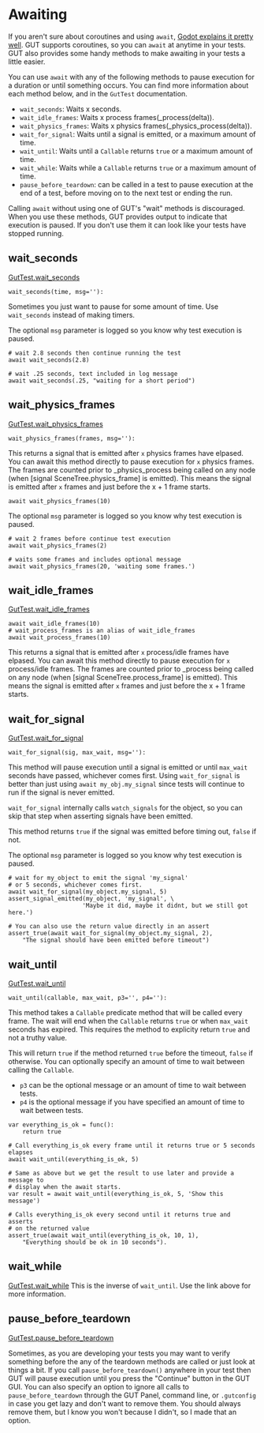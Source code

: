 # Awaiting
If you aren't sure about coroutines and using `await`, [Godot explains it pretty well](https://docs.godotengine.org/en/stable/tutorials/scripting/gdscript/gdscript_basics.html#awaiting-signals-or-coroutines).  GUT supports coroutines, so you can `await` at anytime in your tests.  GUT also provides some handy methods to make awaiting in your tests a little easier.

You can use `await` with any of the following methods to pause execution for a duration or until something occurs.  You can find more information about each method below, and in the `GutTest` documentation.
 * `wait_seconds`:  Waits x seconds.
 * `wait_idle_frames`:  Waits x process frames(_process(delta)).
 * `wait_physics_frames`:  Waits x physics frames(_physics_process(delta)).
 * `wait_for_signal`:  Waits until a signal is emitted, or a maximum amount of time.
 * `wait_until`:   Waits until a `Callable` returns `true` or a maximum amount of time.
 * `wait_while`:   Waits while a `Callable` returns `true` or a maximum amount of time.
 * `pause_before_teardown`:  can be called in a test to pause execution at the end of a test, before moving on to the next test or ending the run.

Calling `await` without using one of GUT's "wait" methods is discouraged.  When you use these methods, GUT provides output to indicate that execution is paused.  If you don't use them it can look like your tests have stopped running.


## wait_seconds
<a href="class_ref/class_guttest.html#class-guttest-method-wait-seconds">GutTest.wait_seconds</a>
``` gdscript
wait_seconds(time, msg=''):
```
Sometimes you just want to pause for some amount of time.  Use `wait_seconds` instead of making timers.

The optional `msg` parameter is logged so you know why test execution is paused.
``` gdscript
# wait 2.8 seconds then continue running the test
await wait_seconds(2.8)

# wait .25 seconds, text included in log message
await wait_seconds(.25, "waiting for a short period")
```

## wait_physics_frames
<a href="class_ref/class_guttest.html#class-guttest-method-wait-physics-frames">GutTest.wait_physics_frames</a>
``` gdscript
wait_physics_frames(frames, msg=''):
```
This returns a signal that is emitted after `x` physics frames have
elpased.  You can await this method directly to pause execution for `x`
physics frames.  The frames are counted prior to _physics_process being called
on any node (when [signal SceneTree.physics_frame] is emitted).  This means the
signal is emitted after `x` frames and just before the x + 1 frame starts.
```
await wait_physics_frames(10)
```

The optional `msg` parameter is logged so you know why test execution is paused.
``` gdscript
# wait 2 frames before continue test execution
await wait_physics_frames(2)

# waits some frames and includes optional message
await wait_physics_frames(20, 'waiting some frames.')
```

## wait_idle_frames
<a href="class_ref/class_guttest.html#class-guttest-method-wait-idle-frames">GutTest.wait_idle_frames</a>
```gdscript
await wait_idle_frames(10)
# wait_process_frames is an alias of wait_idle_frames
await wait_process_frames(10)
```
This returns a signal that is emitted after `x` process/idle frames have
elpased.  You can await this method directly to pause execution for `x`
process/idle frames.  The frames are counted prior to _process being called
on any node (when [signal SceneTree.process_frame] is emitted).  This means the
signal is emitted after `x` frames and just before the x + 1 frame starts.


## wait_for_signal
 <a href="class_ref/class_guttest.html#class-guttest-method-wait-for-signal">GutTest.wait_for_signal</a>
``` gdscript
wait_for_signal(sig, max_wait, msg=''):
```
This method will pause execution until a signal is emitted or until `max_wait` seconds have passed, whichever comes first.  Using `wait_for_signal` is better than just using `await my_obj.my_signal` since tests will continue to run if the signal is never emitted.

`wait_for_signal` internally calls `watch_signals` for the object, so you can skip that step when asserting signals have been emitted.

This method returns `true` if the signal was emitted before timing out, `false` if not.

The optional `msg` parameter is logged so you know why test execution is paused.
``` gdscript
# wait for my_object to emit the signal 'my_signal'
# or 5 seconds, whichever comes first.
await wait_for_signal(my_object.my_signal, 5)
assert_signal_emitted(my_object, 'my_signal', \
                     'Maybe it did, maybe it didnt, but we still got here.')

# You can also use the return value directly in an assert
assert_true(await wait_for_signal(my_object.my_signal, 2),
	"The signal should have been emitted before timeout")
```


## wait_until
<a href="class_ref/class_guttest.html#class-guttest-method-wait-until">GutTest.wait_until</a>
``` gdscript
wait_until(callable, max_wait, p3='', p4=''):
```
This method takes a `Callable` predicate method that will be called every frame.  The wait will end when the `Callable` returns `true` or when `max_wait` seconds has expired.  This requires the method to explicity return `true` and not a truthy value.

This will return `true` if the method returned `true` before the timeout, `false` if otherwise.  You can optionally specify an amount of time to wait between calling the `Callable`.

* `p3` can be the optional message or an amount of time to wait between tests.
* `p4` is the optional message if you have specified an amount of time to wait between tests.

``` gdscript
var everything_is_ok = func():
	return true

# Call everything_is_ok every frame until it returns true or 5 seconds elapses
await wait_until(everything_is_ok, 5)

# Same as above but we get the result to use later and provide a message to
# display when the await starts.
var result = await wait_until(everything_is_ok, 5, 'Show this message')

# Calls everything_is_ok every second until it returns true and asserts
# on the returned value
assert_true(await wait_until(everything_is_ok, 10, 1),
	"Everything should be ok in 10 seconds").
```

## wait_while
<a href="class_ref/class_guttest.html#class-guttest-method-wait-while">GutTest.wait_while</a>
This is the inverse of `wait_until`.  Use the link above for more information.

## pause_before_teardown
<a href="class_ref/class_guttest.html#class-guttest-method-pause-before-teardown">GutTest.pause_before_teardown</a>

Sometimes, as you are developing your tests you may want to verify something before the any of the teardown methods are called or just look at things a bit.  If you call `pause_before_teardown()` anywhere in your test then GUT will pause execution until you press the "Continue" button in the GUT GUI.  You can also specify an option to ignore all calls to `pause_before_teardown` through the GUT Panel, command line, or `.gutconfig` in case you get lazy and don't want to remove them.  You should always remove them, but I know you won't because I didn't, so I made that an option.
